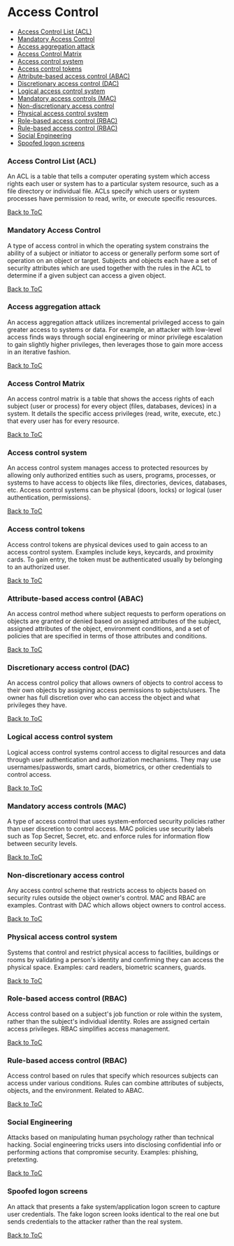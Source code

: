 # Access Control

- [Access Control List (ACL)](#access-control-list-acl)
- [Mandatory Access Control](#mandatory-access-control)
- [Access aggregation attack](#access-aggregation-attack)
- [Access Control Matrix](#access-control-matrix)
- [Access control system](#access-control-system)
- [Access control tokens](#access-control-tokens)
- [Attribute-based access control (ABAC)](#attribute-based-access-control-abac)
- [Discretionary access control (DAC)](#discretionary-access-control-dac)
- [Logical access control system](#logical-access-control-system)
- [Mandatory access controls (MAC)](#mandatory-access-controls-mac)
- [Non-discretionary access control](#non-discretionary-access-control)
- [Physical access control system](#physical-access-control-system)
- [Role-based access control (RBAC)](#role-based-access-control-rbac)
- [Rule-based access control (RBAC)](#rule-based-access-control-rbac)
- [Social Engineering](#social-engineering)
- [Spoofed logon screens](#spoofed-logon-screens)
  
### Access Control List (ACL)
An ACL is a table that tells a computer operating system which access rights each user or system has to a particular system resource, such as a file directory or individual file. ACLs specify which users or system processes have permission to read, write, or execute specific resources.

[Back to ToC](#table-of-contents)

### Mandatory Access Control
A type of access control in which the operating system constrains the ability of a subject or initiator to access or generally perform some sort of operation on an object or target. Subjects and objects each have a set of security attributes which are used together with the rules in the ACL to determine if a given subject can access a given object. 

[Back to ToC](#table-of-contents)

### Access aggregation attack
An access aggregation attack utilizes incremental privileged access to gain greater access to systems or data. For example, an attacker with low-level access finds ways through social engineering or minor privilege escalation to gain slightly higher privileges, then leverages those to gain more access in an iterative fashion.

[Back to ToC](#table-of-contents)

### Access Control Matrix
An access control matrix is a table that shows the access rights of each subject (user or process) for every object (files, databases, devices) in a system. It details the specific access privileges (read, write, execute, etc.) that every user has for every resource.

[Back to ToC](#table-of-contents)

### Access control system
An access control system manages access to protected resources by allowing only authorized entities such as users, programs, processes, or systems to have access to objects like files, directories, devices, databases, etc. Access control systems can be physical (doors, locks) or logical (user authentication, permissions).

[Back to ToC](#table-of-contents)

### Access control tokens
Access control tokens are physical devices used to gain access to an access control system. Examples include keys, keycards, and proximity cards. To gain entry, the token must be authenticated usually by belonging to an authorized user.

[Back to ToC](#table-of-contents)

### Attribute-based access control (ABAC)
An access control method where subject requests to perform operations on objects are granted or denied based on assigned attributes of the subject, assigned attributes of the object, environment conditions, and a set of policies that are specified in terms of those attributes and conditions.

[Back to ToC](#table-of-contents)

### Discretionary access control (DAC)
An access control policy that allows owners of objects to control access to their own objects by assigning access permissions to subjects/users. The owner has full discretion over who can access the object and what privileges they have.

[Back to ToC](#table-of-contents)

### Logical access control system
Logical access control systems control access to digital resources and data through user authentication and authorization mechanisms. They may use usernames/passwords, smart cards, biometrics, or other credentials to control access.

[Back to ToC](#table-of-contents)

### Mandatory access controls (MAC)
A type of access control that uses system-enforced security policies rather than user discretion to control access. MAC policies use security labels such as Top Secret, Secret, etc. and enforce rules for information flow between security levels. 

[Back to ToC](#table-of-contents)

### Non-discretionary access control
Any access control scheme that restricts access to objects based on security rules outside the object owner's control. MAC and RBAC are examples. Contrast with DAC which allows object owners to control access.

[Back to ToC](#table-of-contents)

### Physical access control system
Systems that control and restrict physical access to facilities, buildings or rooms by validating a person's identity and confirming they can access the physical space. Examples: card readers, biometric scanners, guards.

[Back to ToC](#table-of-contents)

### Role-based access control (RBAC)
Access control based on a subject's job function or role within the system, rather than the subject's individual identity. Roles are assigned certain access privileges. RBAC simplifies access management.

[Back to ToC](#table-of-contents)

### Rule-based access control (RBAC)
Access control based on rules that specify which resources subjects can access under various conditions. Rules can combine attributes of subjects, objects, and the environment. Related to ABAC.

[Back to ToC](#table-of-contents)

### Social Engineering
Attacks based on manipulating human psychology rather than technical hacking. Social engineering tricks users into disclosing confidential info or performing actions that compromise security. Examples: phishing, pretexting.

[Back to ToC](#table-of-contents)

### Spoofed logon screens
An attack that presents a fake system/application logon screen to capture user credentials. The fake logon screen looks identical to the real one but sends credentials to the attacker rather than the real system.

[Back to ToC](#table-of-contents)
